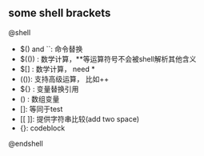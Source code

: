 ## some shell brackets

@shell
- $() and \`\`:  命令替换
- $(()) : 数学计算，**等运算符号不会被shell解析其他含义
- $[] : 数学计算， need \*
- (()): 支持高级运算， 比如++
- ${} : 变量替换引用
- () : 数组变量
- []: 等同于test
- [[ ]]: 提供字符串比较(add two space)
- {}: codeblock

@endshell
